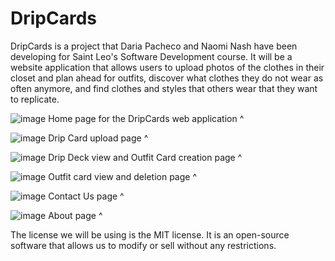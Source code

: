 # DripCards
DripCards is a project that Daria Pacheco and Naomi Nash have been developing for Saint Leo's Software Development course. 
It will be a website application that allows users to upload photos of the clothes in their closet and plan ahead for outfits,
  discover what clothes they do not wear as often anymore, and find clothes and styles that others wear that they want to
  replicate.
  
![image](https://user-images.githubusercontent.com/97969876/165830575-1d561f5e-096f-411b-bb8f-33ce51de3215.png)
Home page for the DripCards web application ^

![image](https://user-images.githubusercontent.com/97969876/165830733-9f44d6c8-c1fc-4005-adbc-ee938f084886.png)
Drip Card upload page ^

![image](https://user-images.githubusercontent.com/97969876/165831624-d4f079c1-28f8-445a-971b-6fe1ca8a7b4d.png)
Drip Deck view and Outfit Card creation page ^

![image](https://user-images.githubusercontent.com/97969876/165831892-c287e811-f95d-4a56-af6b-20ddd7a1fdc0.png)
Outfit card view and deletion page ^

![image](https://user-images.githubusercontent.com/97969876/165832917-1d1795c8-9242-4a90-95f0-4a978e8b5768.png)
Contact Us page ^

![image](https://user-images.githubusercontent.com/97969876/165845533-980dbe62-0257-4799-a6eb-30d4f6de9aea.png)
About page ^


The license we will be using is the MIT license. 
It is an open-source software that allows us to modify or sell without any restrictions.
